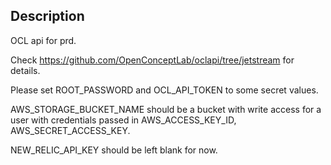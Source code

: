 ## Description

OCL api for prd.

Check <https://github.com/OpenConceptLab/oclapi/tree/jetstream> for details.

Please set ROOT_PASSWORD and OCL_API_TOKEN to some secret values.

AWS_STORAGE_BUCKET_NAME should be a bucket with write access for a user with credentials passed in AWS_ACCESS_KEY_ID, AWS_SECRET_ACCESS_KEY.

NEW_RELIC_API_KEY should be left blank for now.